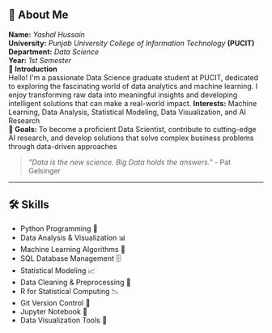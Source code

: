 
## 👤 About Me
**Name:** *Yashal Hussain*\
**University:** *Punjab University College of Information Technology* **(PUCIT)**\
**Department:** *Data Science*\
**Year:** *1st Semester*\
**👋 Introduction**\
Hello! I'm a passionate Data Science graduate student at PUCIT, dedicated to exploring the fascinating world of data analytics and machine learning. I enjoy transforming raw data into meaningful insights and developing intelligent solutions that can make a real-world impact.
**Interests:** Machine Learning, Data Analysis, Statistical Modeling, Data Visualization, and AI Research\
**🎯 Goals:** To become a proficient Data Scientist, contribute to cutting-edge AI research, and develop solutions that solve complex business problems through data-driven approaches
> *"Data is the new science. Big Data holds the answers."* - Pat Gelsinger
---
## 🛠️ Skills
- Python Programming 🐍
- Data Analysis & Visualization 📊
- Machine Learning Algorithms 🤖
- SQL Database Management 🗄️
- Statistical Modeling 📈
- Data Cleaning & Preprocessing 🧹
- R for Statistical Computing 📉
- Git Version Control 🔀
- Jupyter Notebook 📓
- Data Visualization Tools 🎨

